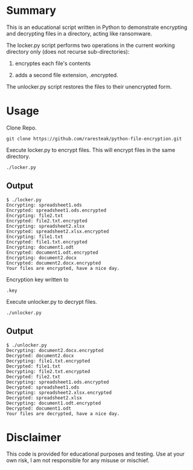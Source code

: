 # Summary

This is an educational script written in Python to demonstrate encrypting and decrypting files in a directory, acting like ransomware.    

The locker.py script performs two operations in the current working directory only (does not recurse sub-directories):

1. encryptes each file's contents

2. adds a second file extension, .encrypted. 


The unlocker.py script restores the files to their unencrypted form. 


# Usage

Clone Repo.

```
git clone https://github.com/raresteak/python-file-encryption.git
```

Execute locker.py to encrypt files.   This will encrypt files in the same directory.

```
./locker.py
```
## Output
```
$ ./locker.py 
Encrypting: spreadsheet1.ods
Encrypted: spreadsheet1.ods.encrypted
Encrypting: file2.txt
Encrypted: file2.txt.encrypted
Encrypting: spreadsheet2.xlsx
Encrypted: spreadsheet2.xlsx.encrypted
Encrypting: file1.txt
Encrypted: file1.txt.encrypted
Encrypting: document1.odt
Encrypted: document1.odt.encrypted
Encrypting: document2.docx
Encrypted: document2.docx.encrypted
Your files are encrypted, have a nice day.
```

Encryption key written to 
```
.key
```

Execute unlocker.py to decrypt files.  

```
./unlocker.py
```

## Output
```
$ ./unlocker.py 
Decrypting: document2.docx.encrypted
Decrypted: document2.docx
Decrypting: file1.txt.encrypted
Decrypted: file1.txt
Decrypting: file2.txt.encrypted
Decrypted: file2.txt
Decrypting: spreadsheet1.ods.encrypted
Decrypted: spreadsheet1.ods
Decrypting: spreadsheet2.xlsx.encrypted
Decrypted: spreadsheet2.xlsx
Decrypting: document1.odt.encrypted
Decrypted: document1.odt
Your files are decrypted, have a nice day.
```



# Disclaimer

This code is provided for educational purposes and testing.  Use at your own risk, I am not responsible for any misuse or mischief. 
